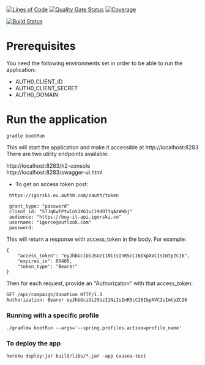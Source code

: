 [![Lines of Code](https://sonarcloud.io/api/project_badges/measure?project=aktivator-io_aktivator-api&metric=ncloc)](https://sonarcloud.io/dashboard?id=aktivator-io_aktivator-api)
[![Quality Gate Status](https://sonarcloud.io/api/project_badges/measure?project=aktivator-io_aktivator-api&metric=alert_status)](https://sonarcloud.io/dashboard?id=aktivator-io_aktivator-api)
[![Coverage](https://sonarcloud.io/api/project_badges/measure?project=aktivator-io_aktivator-api&metric=coverage)](https://sonarcloud.io/dashboard?id=aktivator-io_aktivator-api)

[![Build Status](https://travis-ci.org/aktivator-io/aktivator-api.svg?branch=master)](https://travis-ci.org/aktivator-io/aktivator-api)
# Prerequisites

You need the following environments set in order to be able to run the application:

* AUTH0_CLIENT_ID
* AUTH0_CLIENT_SECRET
* AUTH0_DOMAIN 

# Run the application

`gradle bootRun`

This will start the application and make it accessible at http://localhost:8283
There are two utility endpoints available:

http://localhost:8283/h2-console  
http://localhost:8283/swagger-ui.html

* To get an access token post:

```
 https://igorski.eu.auth0.com/oauth/token   
    
 grant_type: "password"
 client_id: "STJqKwTPtwln51X63uC19dOTYqAzWHbj"
 audience: "https://buy-it-api.igorski.co"
 username: "igorce@outlook.com"
 password: 
```
This will return a response with access_token in the body. For example:

```
{
    "access_token": "eyJhbGciOiJSUzI1NiIsInR5cCI6IkpXVCIsImtpZCI6",
    "expires_in": 86400,
    "token_type": "Bearer"
}
```
Then for each request, provide an "Authorization" with that access_token:

```
GET /api/campaign/donation HTTP/1.1
Authorization: Bearer eyJhbGciOiJSUzI1NiIsInR5cCI6IkpXVCIsImtpZCI6
```

### Running with a specific profile
```
./gradlew bootRun --args='--spring.profiles.active=profile_name'
```
### To deploy the app
```
heroku deploy:jar build/libs/*.jar -app causea-test
```
  

